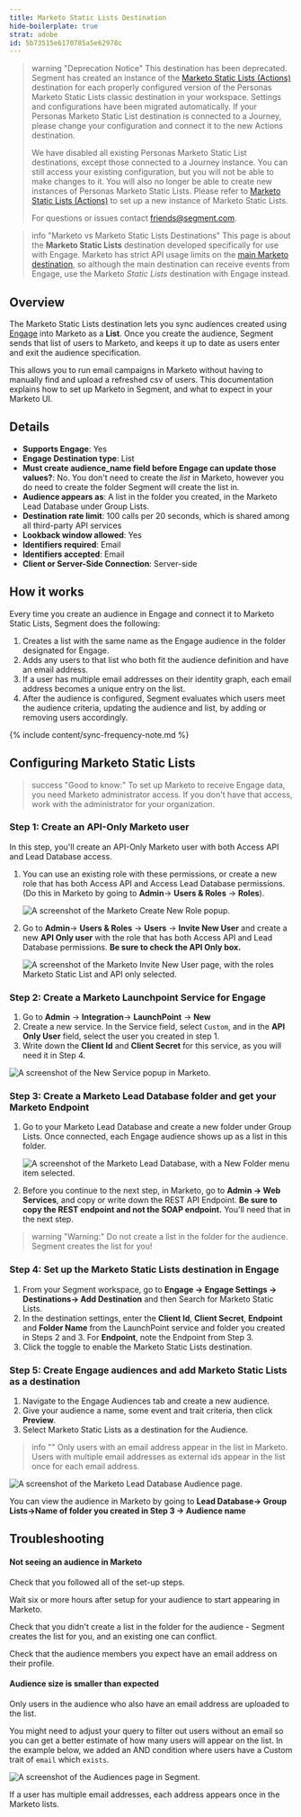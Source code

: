 ```yaml
---
title: Marketo Static Lists Destination
hide-boilerplate: true
strat: adobe
id: 5b73515e6170785a5e62978c
---
```


> warning "Deprecation Notice"
> This destination has been deprecated. Segment has created an instance of the [Marketo Static Lists (Actions)](/docs/connections/destinations/catalog/actions-marketo-static-lists/) destination for each properly configured version of the Personas Marketo Static Lists classic destination in your workspace. Settings and configurations have been migrated automatically. If your Personas Marketo Static List destination is connected to a Journey, please change your configuration and connect it to the new Actions destination. 
> 
> We have disabled all existing Personas Marketo Static List destinations, except those connected to a Journey instance. You can still access your existing configuration, but you will not be able to make changes to it. You will also no longer be able to create new instances of Personas Marketo Static Lists. Please refer to [Marketo Static Lists (Actions)](/docs/connections/destinations/catalog/actions-marketo-static-lists/) to set up a new instance of Marketo Static Lists. 
>
> For questions or issues contact [friends@segment.com](mailto:friends@segment.com).

> info "Marketo vs Marketo Static Lists Destinations"
> This page is about the **Marketo Static Lists** destination developed specifically for use with Engage. Marketo has strict API usage limits on the [main Marketo destination](/docs/connections/destinations/catalog/marketo-v2/), so although the main destination can receive events from Engage, use the Marketo *Static Lists* destination with Engage instead.

## Overview

The Marketo Static Lists destination lets you sync audiences created using [Engage](/docs/engage) into Marketo as a **List**. Once you create the audience, Segment sends that list of users to Marketo, and keeps it up to date as users enter and exit the audience specification.

This allows you to run email campaigns in Marketo without having to manually find and upload a refreshed csv of users. This documentation explains how to set up Marketo in Segment, and what to expect in your Marketo UI.


## Details

- **Supports Engage**: Yes
- **Engage Destination type**: List
- **Must create audience_name field before Engage can update those values?**: No. You don't need to create the _list_ in Marketo, however you do need to create the folder Segment will create the list in.
- **Audience appears as**: A list in the folder you created, in the Marketo Lead Database under Group Lists.
- **Destination rate limit**: 100 calls per 20 seconds, which is shared among all third-party API services
- **Lookback window allowed**: Yes
- **Identifiers required**: Email
- **Identifiers accepted**: Email
- **Client or Server-Side Connection**: Server-side


## How it works

Every time you create an audience in Engage and connect it to Marketo Static Lists, Segment does the following:

1. Creates a list with the same name as the Engage audience in the folder designated for Engage.
2. Adds any users to that list who both fit the audience definition and have an email address.
3. If a user has multiple email addresses on their identity graph, each email address becomes a unique entry on the list.
4. After the audience is configured, Segment evaluates which users meet the audience criteria, updating the audience and list, by adding or removing users accordingly.

{% include content/sync-frequency-note.md %}

## Configuring Marketo Static Lists

> success "Good to know:"
> To set up Marketo to receive Engage data, you need Marketo administrator access. If you don't have that access, work with the administrator for your organization.

### Step 1: Create an API-Only Marketo user

In this step, you'll create an API-Only Marketo user with both Access API and Lead Database access.

1. You can use an existing role with these permissions, or create a new role that has both Access API and Access Lead Database permissions. (Do this in Marketo by going to **Admin**→ **Users & Roles** → **Roles**).

   ![A screenshot of the Marketo Create New Role popup.](images/marketosl-create-new-role.png)

2. Go to **Admin**→ **Users & Roles** → **Users** → **Invite New User** and create a new **API Only user** with the role that has both Access API and Lead Database permissions. **Be sure to check the API Only box.**

   ![A screenshot of the Marketo Invite New User page, with the roles Marketo Static List and API only selected.](images/marketosl-perms.png)


### Step 2: Create a Marketo Launchpoint Service for Engage

1. Go to **Admin** → **Integration**→ **LaunchPoint** → **New**
2. Create a new service. In the Service field, select `Custom`, and in the **API Only User** field, select the user you created in step 1.
3. Write down the **Client Id** and **Client Secret** for this service, as you will need it in Step 4.

![A screenshot of the New Service popup in Marketo.](images/marketosl-newservice.png)



### Step 3: Create a Marketo Lead Database folder and get your Marketo Endpoint

1. Go to your Marketo Lead Database and create a new folder under Group Lists. Once connected, each Engage audience shows up as a list in this folder.


   ![A screenshot of the Marketo Lead Database, with a New Folder menu item selected.](images/marketosl-newfolder.png)

2. Before you continue to the next step, in Marketo, go to **Admin → Web Services**, and copy or write down the REST API Endpoint. **Be sure to copy the REST endpoint and not the SOAP endpoint.** You'll need that in the next step.

> warning "Warning:"
> Do not create a list in the folder for the audience. Segment creates the list for you!

### Step 4: Set up the Marketo Static Lists destination in Engage

1. From your Segment workspace, go to **Engage → Engage Settings → Destinations→ Add Destination** and then Search for Marketo Static Lists.
2. In the destination settings, enter the **Client Id**, **Client Secret**, **Endpoint** and **Folder Name** from the LaunchPoint service and folder you created in Steps 2 and 3. For **Endpoint**, note the Endpoint from Step 3.
3. Click the toggle to enable the Marketo Static Lists destination.

### Step 5: Create Engage audiences and add Marketo Static Lists as a destination

1. Navigate to the Engage Audiences tab and create a new audience.
2. Give your audience a name, some event and trait criteria, then click **Preview**.
3. Select Marketo Static Lists as a destination for the Audience.

> info ""
> Only users with an email address appear in the list in Marketo. Users with multiple email addresses as external ids appear in the list once for each email address.

![A screenshot of the Marketo Lead Database Audience page.](images/marketosl-leads.png)

You can view the audience in Marketo by going to **Lead Database→ Group Lists→Name of folder you created in Step 3 → Audience name**


## Troubleshooting

#### Not seeing an audience in Marketo

Check that you followed all of the set-up steps.

Wait six or more hours after setup for your audience to start appearing in Marketo.

Check that you didn't create a list in the folder for the audience - Segment creates the list for you, and an existing one can conflict.

Check that the audience members you expect have an email address on their profile.

#### Audience size is smaller than expected
Only users in the audience who also have an email address are uploaded to the list.

You might need to adjust your query to filter out users without an email so you can get a better estimate of how many users will appear on the list. In the example below, we added an AND condition where users have a Custom trait of `email` which `exists`.

![A screenshot of the Audiences page in Segment.](images/personas-add-emailtrait.png)

If a user has multiple email addresses, each address appears once in the Marketo lists. 
